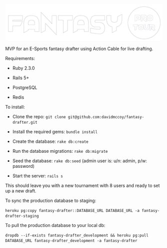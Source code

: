 ![logo](app/assets/images/fantasy-pro-tour-logo-white.png)

MVP for an E-Sports fantasy drafter using Action Cable for live drafting.

Requirements:

* Ruby 2.3.0

* Rails 5+

* PostgreSQL

* Redis

To install:

* Clone the repo: `git clone git@github.com:davidmccoy/fantasy-drafter.git`

* Install the required gems: `bundle install`

* Create the database: `rake db:create`

* Run the database migrations: `rake db:migrate`

* Seed the database: `rake db:seed` (admin user is: u/n: admin, p/w: password)

* Start the server: `rails s`

This should leave you with a new tournament with 8 users and ready to set up a new draft.

To sync the production database to staging:

`heroku pg:copy fantasy-drafter::DATABASE_URL DATABASE_URL -a fantasy-drafter-staging`

To pull the production database to your local db:

`dropdb --if-exists fantasy-drafter_development && heroku pg:pull DATABASE_URL fantasy-drafter_development -a fantasy-drafter`

